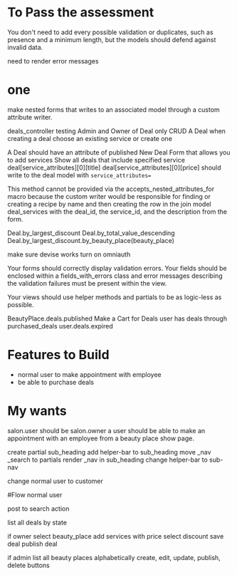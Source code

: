 # To Pass the assessment

You don't need to add every possible validation or duplicates,
such as presence and a minimum length,
but the models should defend against invalid data.

need to render error messages

# one
make nested forms that writes to an associated model through
a custom attribute writer.

deals_controller testing
Admin and Owner of Deal only
CRUD A Deal
when creating a deal choose an existing service or create one

A Deal should have an attribute of published
New Deal Form that allows you to add services
Show all deals that include specified service
deal[service_attributes][0][title]
deal[service_attributes][0][price]
should write to the deal model with `service_attributes=`

This method cannot be provided via the accepts_nested_attributes_for macro
because the custom writer would be responsible for finding or creating a recipe by name
and then creating the row in the join model deal_services with the deal_id, the service_id, and the description from the form.

Deal.by_largest_discount
Deal.by_total_value_descending
Deal.by_largest_discount.by_beauty_place(beauty_place)

make sure devise works
turn on omniauth

Your forms should correctly display validation errors. Your fields should be enclosed within a fields_with_errors class and error messages describing the validation failures must be present within the view.

Your views should use helper methods and partials to be as logic-less as possible.

BeautyPlace.deals.published
Make a Cart for Deals
user has deals through purchased_deals
user.deals.expired

# Features to Build
* normal user to make appointment with employee
* be able to purchase deals

# My wants
salon.user should be salon.owner
a user should be able to make an appointment with an employee
from a beauty place show page.

create partial sub_heading
add helper-bar to sub_heading
move _nav _search to partials
render _nav in sub_heading
change helper-bar to sub-nav

change normal user to customer

#Flow
normal user

post to search action
<!-- POST '/deals/results' -->
list all deals by state

if owner
select beauty_place
add services with price
select discount
save deal
publish deal

if admin
list all beauty places alphabetically
create, edit, update, publish, delete buttons

